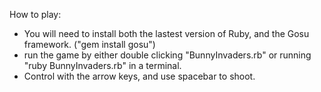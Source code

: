 How to play:
  - You will need to install both the lastest version of Ruby, and the Gosu framework. ("gem install gosu")
  - run the game by either double clicking "BunnyInvaders.rb" or running "ruby BunnyInvaders.rb" in a terminal.
  - Control with the arrow keys, and use spacebar to shoot.
